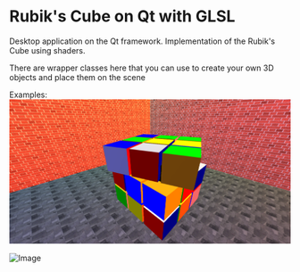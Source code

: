 # Rubik's Cube on Qt with GLSL

Desktop application on the Qt framework. Implementation of the Rubik's Cube using shaders.

There are wrapper classes here that you can use to create your own 3D objects and place them on the scene

Examples:
![Image](images/1.png)


![Image](images/2.png)